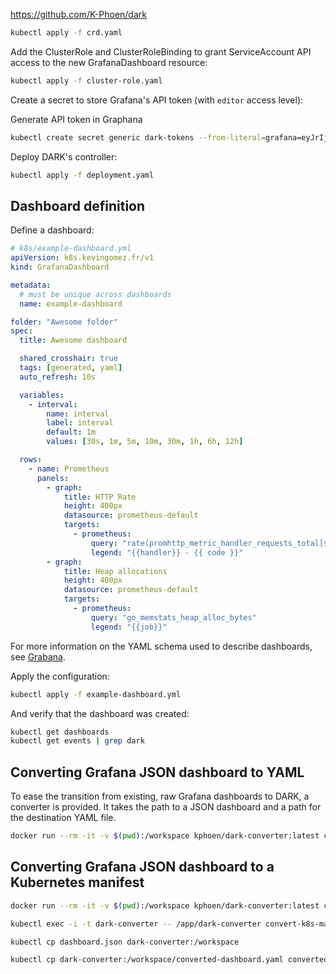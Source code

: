 
https://github.com/K-Phoen/dark


```sh
kubectl apply -f crd.yaml
```

Add the ClusterRole and ClusterRoleBinding to grant ServiceAccount API access to the new GrafanaDashboard resource:

```sh
kubectl apply -f cluster-role.yaml
```

Create a secret to store Grafana's API token (with `editor` access level):

Generate API token in Graphana

```sh
kubectl create secret generic dark-tokens --from-literal=grafana=eyJrIjoiZENiM2doZzBWWldJZFRPMUF4aVl0UUtJbTVuUlExeVkiLCJuIjoiZGFyayIsImlkIjoxfQ==
```

Deploy DARK's controller:

```sh
kubectl apply -f deployment.yaml
```

## Dashboard definition

Define a dashboard:

```yaml
# k8s/example-dashboard.yml
apiVersion: k8s.kevingomez.fr/v1
kind: GrafanaDashboard

metadata:
  # must be unique across dashboards
  name: example-dashboard

folder: "Awesome folder"
spec:
  title: Awesome dashboard

  shared_crosshair: true
  tags: [generated, yaml]
  auto_refresh: 10s

  variables:
    - interval:
        name: interval
        label: interval
        default: 1m
        values: [30s, 1m, 5m, 10m, 30m, 1h, 6h, 12h]

  rows:
    - name: Prometheus
      panels:
        - graph:
            title: HTTP Rate
            height: 400px
            datasource: prometheus-default
            targets:
              - prometheus:
                  query: "rate(promhttp_metric_handler_requests_total[$interval])"
                  legend: "{{handler}} - {{ code }}"
        - graph:
            title: Heap allocations
            height: 400px
            datasource: prometheus-default
            targets:
              - prometheus:
                  query: "go_memstats_heap_alloc_bytes"
                  legend: "{{job}}"
```

For more information on the YAML schema used to describe dashboards, see [Grabana](https://github.com/K-Phoen/grabana).

Apply the configuration:

```sh
kubectl apply -f example-dashboard.yml
```

And verify that the dashboard was created:

```sh
kubectl get dashboards
kubectl get events | grep dark
```

## Converting Grafana JSON dashboard to YAML

To ease the transition from existing, raw Grafana dashboards to DARK, a converter is provided.
It takes the path to a JSON dashboard and a path for the destination YAML file.

```sh
docker run --rm -it -v $(pwd):/workspace kphoen/dark-converter:latest convert-yaml -i dashboard.json -o converted-dashboard.yaml
```

## Converting Grafana JSON dashboard to a Kubernetes manifest

```sh
docker run --rm -it -v $(pwd):/workspace kphoen/dark-converter:latest convert-k8s-manifest -i dashboard.json -o converted-dashboard.yaml test-dashboard
```

```sh
kubectl exec -i -t dark-converter -- /app/dark-converter convert-k8s-manifest -i dashboard.json -o converted-dashboard.yaml test-dashboard

kubectl cp dashboard.json dark-converter:/workspace  

kubectl cp dark-converter:/workspace/converted-dashboard.yaml converted-dashboard.yaml
```
